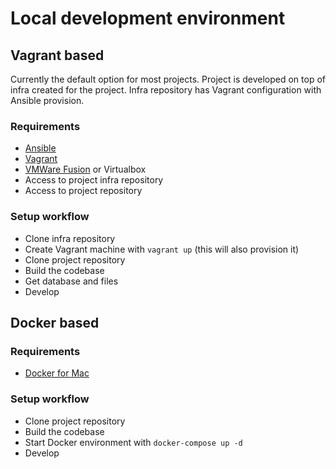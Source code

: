 # Local development environment

## Vagrant based

Currently the default option for most projects. Project is developed on top of infra created for the project. Infra repository has Vagrant configuration with Ansible provision.

### Requirements

- [Ansible](ansible.md)
- [Vagrant](vagrant.md)
- [VMWare Fusion](vmware_fusion.md) or Virtualbox
- Access to project infra repository
- Access to project repository

### Setup workflow

- Clone infra repository
- Create Vagrant machine with `vagrant up` (this will also provision it)
- Clone project repository
- Build the codebase
- Get database and files
- Develop

## Docker based



### Requirements

- [Docker for Mac](docker_for_mac.md)

### Setup workflow

- Clone project repository
- Build the codebase
- Start Docker environment with `docker-compose up -d`
- Develop

